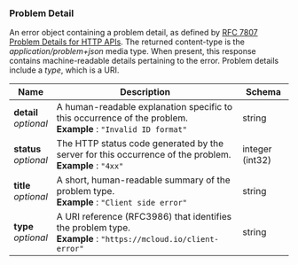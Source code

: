 
<a name="problem-detail"></a>
### Problem Detail
An error object containing a problem detail, as defined by <a href="https://tools.ietf.org/html/rfc7807">RFC 7807 Problem Details for HTTP APIs</a>. The returned content-type is the <i>application/problem+json</i> media type. When present, this response contains machine-readable details pertaining to the error. Problem details include a <i>type</i>, which is a URI.


|Name|Description|Schema|
|---|---|---|
|**detail**  <br>*optional*|A human-readable explanation specific to this occurrence of the problem.  <br>**Example** : `"Invalid ID format"`|string|
|**status**  <br>*optional*|The HTTP status code generated by the server for this occurrence of the problem.  <br>**Example** : `"4xx"`|integer (int32)|
|**title**  <br>*optional*|A short, human-readable summary of the problem type.  <br>**Example** : `"Client side error"`|string|
|**type**  <br>*optional*|A URI reference (RFC3986) that identifies the problem type.  <br>**Example** : `"https://mcloud.io/client-error"`|string|



